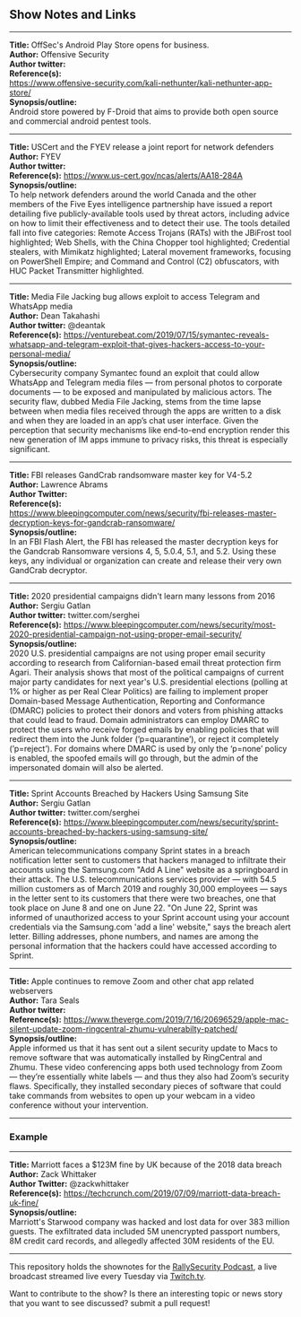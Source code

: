 ## Show Notes and Links

-----

**Title:** OffSec's Android Play Store opens for business.  
**Author:** Offensive Security  
**Author twitter:**   
**Reference(s):**  
https://www.offensive-security.com/kali-nethunter/kali-nethunter-app-store/  
**Synopsis/outline:**  
Android store powered by F-Droid that aims to provide both open source and commercial android pentest tools. 

-----

**Title:** USCert and the FYEV release a joint report for network defenders  
**Author:** FYEV  
**Author twitter:**  
**Reference(s):** https://www.us-cert.gov/ncas/alerts/AA18-284A  
**Synopsis/outline:**  
To help network defenders around the world Canada and the other members of the Five Eyes intelligence partnership have issued a report detailing five publicly-available tools used by threat actors, including advice on how to limit their effectiveness and to detect their use. The tools detailed fall into five categories: Remote Access Trojans (RATs) with the JBiFrost tool highlighted; Web Shells, with the China Chopper tool highlighted;  Credential stealers, with Mimikatz highlighted;  Lateral movement frameworks, focusing on PowerShell Empire; and Command and Control (C2) obfuscators, with HUC Packet Transmitter highlighted.

-----

**Title:** Media File Jacking bug allows exploit to access Telegram and WhatsApp media  
**Author:** Dean Takahashi  
**Author twitter:** @deantak  
**Reference(s):** https://venturebeat.com/2019/07/15/symantec-reveals-whatsapp-and-telegram-exploit-that-gives-hackers-access-to-your-personal-media/  
**Synopsis/outline:**  
Cybersecurity company Symantec found an exploit that could allow WhatsApp and Telegram media files — from personal photos to corporate documents — to be exposed and manipulated by malicious actors. The security flaw, dubbed Media File Jacking, stems from the time lapse between when media files received through the apps are written to a disk and when they are loaded in an app’s chat user interface. Given the perception that security mechanisms like end-to-end encryption render this new generation of IM apps immune to privacy risks, this threat is especially significant.

-----

**Title:** FBI releases GandCrab randsomware master key for V4-5.2  
**Author:** Lawrence Abrams  
**Author Twitter:**   
**Reference(s):**   
https://www.bleepingcomputer.com/news/security/fbi-releases-master-decryption-keys-for-gandcrab-ransomware/  
**Synopsis/outline:**  
In an FBI Flash Alert, the FBI has released the master decryption keys for the Gandcrab Ransomware versions 4, 5, 5.0.4, 5.1, and 5.2. Using these keys, any individual or organization can create and release their very own GandCrab decryptor.

-----

**Title:** 2020 presidential campaigns didn't learn many lessons from 2016  
**Author:** Sergiu Gatlan  
**Author twitter:**  twitter.com/serghei  
**Reference(s):** https://www.bleepingcomputer.com/news/security/most-2020-presidential-campaign-not-using-proper-email-security/  
**Synopsis/outline:**  
2020 U.S. presidential campaigns are not using proper email security according to research from Californian-based email threat protection firm Agari. Their analysis shows that most of the political campaigns of current major party candidates for next year's U.S. presidential elections (polling at 1% or higher as per Real Clear Politics) are failing to implement proper Domain-based Message Authentication, Reporting and Conformance (DMARC) policies to protect their donors and voters from phishing attacks that could lead to fraud. Domain administrators can employ DMARC to protect the users who receive forged emails by enabling policies that will redirect them into the Junk folder (’p=quarantine’), or reject it completely (’p=reject’). For domains where DMARC is used by only the ‘p=none’ policy is enabled, the spoofed emails will go through, but the admin of the impersonated domain will also be alerted.

-----

**Title:** Sprint Accounts Breached by Hackers Using Samsung Site  
**Author:** Sergiu Gatlan  
**Author twitter:**  twitter.com/serghei  
**Reference(s):** https://www.bleepingcomputer.com/news/security/sprint-accounts-breached-by-hackers-using-samsung-site/  
**Synopsis/outline:**  
American telecommunications company Sprint states in a breach notification letter sent to customers that hackers managed to infiltrate their accounts using the Samsung.com "Add A Line" website as a springboard in their attack. The U.S. telecommunications services provider — with 54.5 million customers as of March 2019 and roughly 30,000 employees — says in the letter sent to its customers that there were two breaches, one that took place on June 8 and one on June 22. "On June 22, Sprint was informed of unauthorized access to your Sprint account using your account credentials via the Samsung.com 'add a line' website," says the breach alert letter. Billing addresses, phone numbers, and names are among the personal information that the hackers could have accessed according to Sprint.  

-----

**Title:** Apple continues to remove Zoom and other chat app related webservers  
**Author:** Tara Seals  
**Author twitter:**   
**Reference(s):** https://www.theverge.com/2019/7/16/20696529/apple-mac-silent-update-zoom-ringcentral-zhumu-vulnerabilty-patched/  
**Synopsis/outline:**  
 Apple informed us that it has sent out a silent security update to Macs to remove software that was automatically installed by RingCentral and Zhumu. These video conferencing apps both used technology from Zoom — they’re essentially white labels — and thus they also had Zoom’s security flaws. Specifically, they installed secondary pieces of software that could take commands from websites to open up your webcam in a video conference without your intervention.  

-----

### Example

-----

**Title:** Marriott faces a $123M fine by UK because of the 2018 data breach  
**Author:** Zack Whittaker  
**Author Twitter:** @zackwhittaker  
**Reference(s):** https://techcrunch.com/2019/07/09/marriott-data-breach-uk-fine/  
**Synopsis/outline:**  
Marriott's Starwood company was hacked and lost data for over 383 million guests. The exfiltrated data included 5M unencrypted passport numbers, 8M credit card records, and allegedly affected 30M residents of the EU.



-----

This repository holds the shownotes for the [RallySecurity Podcast](https://rallysecurity.com), a live broadcast streamed live every Tuesday via [Twitch.tv](https://twitch.tv/rallysecurity).

Want to contribute to the show? Is there an interesting topic or news  story that you want to see discussed? submit a pull request!